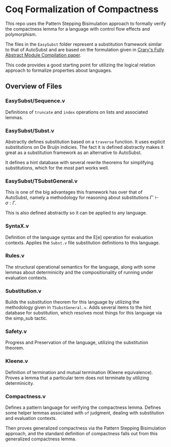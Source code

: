 # Coq Formalization of Compactness
This repo uses the Pattern Stepping Bisimulation approach to formally verify the compactness lemma for a language with control flow effects and polymorphism.

The files in the ``EasySubst`` folder represent a substitution framework similar to that of AutoSubst and are based on the formulation given in [Crary's Fully Abstract Module Compilation paper](https://www.cs.cmu.edu/~crary/papers/2018/famc-formal.tgz).

This code provides a good starting point for utilizing the logical relation approach to formalize properties about languages.

## Overview of Files

### EasySubst/Sequence.v
Definitions of ``truncate`` and ``index`` operations on lists and associated lemmas.

### EasySubst/Subst.v
Abstractly defines substitution based on a ``traverse`` function. It uses explicit substitutions on De Bruijn indicies. The fact it is defined abstractly makes it great as a substitution framework as an alternative to AutoSubst.

It defines a hint database with several rewrite theorems for simplifying substitutions, which for the most part works well.

### EasySubst/TSubstGeneral.v
This is one of the big advantages this framework has over that of AutoSubst, namely a methodology for reasoning about substitutions $\Gamma'\vdash \sigma : \Gamma$.

This is also defined abstractly so it can be applied to any language.

### SyntaX.v
Definition of the language syntax and the E[e] operation for evaluation contexts. Applies the ``Subst.v`` file substitution definitions to this language.

### Rules.v
The structural operational semantics for the language, along with some lemmas about determinicity and the compositionality of running under evaluation contexts.

### Substitution.v
Builds the substitution theorem for this language by utilizing the methodology given in ``TSubstGeneral.v``. Adds several items to the hint database for substitution, which resolves most things for this language via the simp_sub tactic.

### Safety.v
Progress and Preservation of the language, utilizing the substitution theorem.

### Kleene.v
Definition of termination and mutual termination (Kleene equivalence). Proves a lemma that a particular term does not terminate by utilizing determinicity.

### Compactness.v
Defines a pattern language for verifying the compactness lemma. Defines some helper lemmas associated with ``of`` judgment, dealing with substitution and evaluation contexts.

Then proves generalized compactness via the Pattern Stepping Bisimulation approach, and the standard definition of compactness falls out from this generalized compactness lemma.
